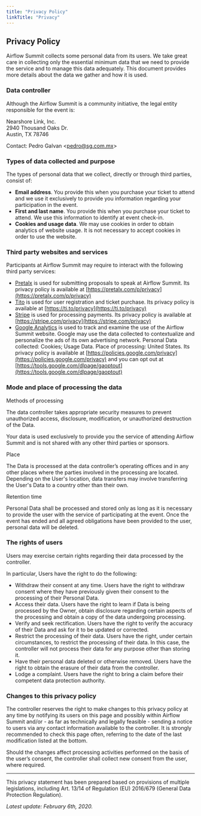 ```yaml
---
title: "Privacy Policy"
linkTitle: "Privacy"
---
```


## Privacy Policy

Airflow Summit collects some personal data from its users. We take great care in collecting only the essential minimum data that we need to provide the service and to manage this data adequately. This document provides more details about the data we gather and how it is used.


### Data controller

Although the Airflow Summit is a community initiative, the legal entity responsible for the event is: 

Nearshore Link, Inc. \
2940 Thousand Oaks Dr. \
Austin, TX 78746

Contact: Pedro Galvan &lt;[pedro@sg.com.mx](mailto:pedro@sg.com.mx)>


### Types of data collected and purpose

The types of personal data that we collect, directly or through third parties, consist of:



*   **Email address**. You provide this when you purchase your ticket to attend and we use it exclusively to provide you information regarding your participation in the event. 
*   **First and last name**. You provide this when you purchase your ticket to attend. We use this information to identify at event check-in.
*   **Cookies and usage data**. We may use cookies in order to obtain analytics of website usage. It is not necessary to accept cookies in order to use the website. 


### Third party websites and services

Participants at Airflow Summit may require to interact with the following third party services:



*   [Pretalx](https://pretalx.com) is used for submitting proposals to speak at Airflow Summit. Its privacy policy is available at [https://pretalx.com/p/privacy](https://pretalx.com/p/privacy) 
*   [Tito](https://ti.to) is used for user registration and ticket purchase. Its privacy policy is available at [https://ti.to/privacy](https://ti.to/privacy)
*   [Stripe](https://stripe.com/) is used for processing payments. Its privacy policy is available at [https://stripe.com/privacy](https://stripe.com/privacy)
*   [Google Analytics](https://google.com/analytics) is used to track and examine the use of the Airflow Summit website. Google may use the data collected to contextualize and personalize the ads of its own advertising network. Personal Data collected: Cookies; Usage Data. Place of processing: United States. Its privacy policy is available at [https://policies.google.com/privacy](https://policies.google.com/privacy) and you can opt out at [https://tools.google.com/dlpage/gaoptout](https://tools.google.com/dlpage/gaoptout) 


### Mode and place of processing the data

Methods of processing

The data controller takes appropriate security measures to prevent unauthorized access, disclosure, modification, or unauthorized destruction of the Data.

Your data is used exclusively to provide you the service of attending Airflow Summit and is not shared with any other third parties or sponsors.

Place

The Data is processed at the data controller’s operating offices and in any other places where the parties involved in the processing are located. Depending on the User's location, data transfers may involve transferring the User's Data to a country other than their own. 

Retention time

Personal Data shall be processed and stored only as long as it is necessary to provide the user with the service of participating at the event. Once the event has ended and all agreed obligations have been provided to the user, personal data will be deleted.


### The rights of users

Users may exercise certain rights regarding their data processed by the controller.

In particular, Users have the right to do the following:



*   Withdraw their consent at any time. Users have the right to withdraw consent where they have previously given their consent to the processing of their Personal Data.
*   Access their data. Users have the right to learn if Data is being processed by the Owner, obtain disclosure regarding certain aspects of the processing and obtain a copy of the data undergoing processing.
*   Verify and seek rectification. Users have the right to verify the accuracy of their Data and ask for it to be updated or corrected.
*   Restrict the processing of their data. Users have the right, under certain circumstances, to restrict the processing of their data. In this case, the controller will not process their data for any purpose other than storing it.
*   Have their personal data deleted or otherwise removed. Users have the right to obtain the erasure of their data from the controller.
*   Lodge a complaint. Users have the right to bring a claim before their competent data protection authority.


### Changes to this privacy policy

The controller reserves the right to make changes to this privacy policy at any time by notifying its users on this page and possibly within Airflow Summit and/or - as far as technically and legally feasible - sending a notice to users via any contact information available to the controller. It is strongly recommended to check this page often, referring to the date of the last modification listed at the bottom.

Should the changes affect processing activities performed on the basis of the user’s consent, the controller shall collect new consent from the user, where required.



---


This privacy statement has been prepared based on provisions of multiple legislations, including Art. 13/14 of Regulation (EU) 2016/679 (General Data Protection Regulation).

_Latest update: February 6th, 2020._


